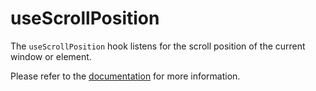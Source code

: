 # useScrollPosition

The `useScrollPosition` hook listens for the scroll position of the current window or element.

Please refer to the [documentation](https://www.raddix.website/hooks/use-scroll-position) for more information.
